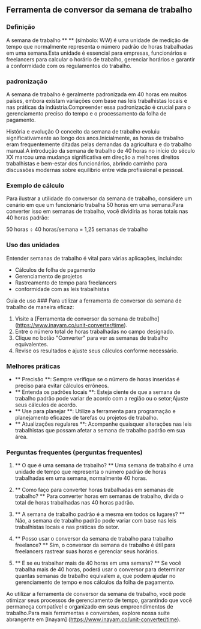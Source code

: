 ## Ferramenta de conversor da semana de trabalho

### Definição
A semana de trabalho ** ** (símbolo: WW) é uma unidade de medição de tempo que normalmente representa o número padrão de horas trabalhadas em uma semana.Esta unidade é essencial para empresas, funcionários e freelancers para calcular o horário de trabalho, gerenciar horários e garantir a conformidade com os regulamentos do trabalho.

### padronização
A semana de trabalho é geralmente padronizada em 40 horas em muitos países, embora existam variações com base nas leis trabalhistas locais e nas práticas da indústria.Compreender essa padronização é crucial para o gerenciamento preciso do tempo e o processamento da folha de pagamento.

História e evolução
O conceito da semana de trabalho evoluiu significativamente ao longo dos anos.Inicialmente, as horas de trabalho eram frequentemente ditadas pelas demandas da agricultura e do trabalho manual.A introdução da semana de trabalho de 40 horas no início do século XX marcou uma mudança significativa em direção a melhores direitos trabalhistas e bem-estar dos funcionários, abrindo caminho para discussões modernas sobre equilíbrio entre vida profissional e pessoal.

### Exemplo de cálculo
Para ilustrar a utilidade do conversor da semana de trabalho, considere um cenário em que um funcionário trabalha 50 horas em uma semana.Para converter isso em semanas de trabalho, você dividiria as horas totais nas 40 horas padrão:

50 horas ÷ 40 horas/semana = 1,25 semanas de trabalho

### Uso das unidades
Entender semanas de trabalho é vital para várias aplicações, incluindo:
- Cálculos de folha de pagamento
- Gerenciamento de projetos
- Rastreamento de tempo para freelancers
- conformidade com as leis trabalhistas

Guia de uso ###
Para utilizar a ferramenta de conversor da semana de trabalho de maneira eficaz:
1. Visite a [Ferramenta de conversor da semana de trabalho] (https://www.inayam.co/unit-converter/time).
2. Entre o número total de horas trabalhadas no campo designado.
3. Clique no botão "Converter" para ver as semanas de trabalho equivalentes.
4. Revise os resultados e ajuste seus cálculos conforme necessário.

### Melhores práticas
- ** Precisão **: Sempre verifique se o número de horas inseridas é preciso para evitar cálculos errôneos.
- ** Entenda os padrões locais **: Esteja ciente de que a semana de trabalho padrão pode variar de acordo com a região ou o setor;Ajuste seus cálculos de acordo.
- ** Use para planejar **: Utilize a ferramenta para programação e planejamento eficazes de tarefas ou projetos de trabalho.
- ** Atualizações regulares **: Acompanhe quaisquer alterações nas leis trabalhistas que possam afetar a semana de trabalho padrão em sua área.

### Perguntas frequentes (perguntas frequentes)

1. ** O que é uma semana de trabalho? **
Uma semana de trabalho é uma unidade de tempo que representa o número padrão de horas trabalhadas em uma semana, normalmente 40 horas.

2. ** Como faço para converter horas trabalhadas em semanas de trabalho? **
Para converter horas em semanas de trabalho, divida o total de horas trabalhadas nas 40 horas padrão.

3. ** A semana de trabalho padrão é a mesma em todos os lugares? **
Não, a semana de trabalho padrão pode variar com base nas leis trabalhistas locais e nas práticas do setor.

4. ** Posso usar o conversor da semana de trabalho para trabalho freelance? **
Sim, o conversor da semana de trabalho é útil para freelancers rastrear suas horas e gerenciar seus horários.

5. ** E se eu trabalhar mais de 40 horas em uma semana? **
Se você trabalha mais de 40 horas, poderá usar o conversor para determinar quantas semanas de trabalho equivalem a, que podem ajudar no gerenciamento de tempo e nos cálculos da folha de pagamento.

Ao utilizar a ferramenta de conversor da semana de trabalho, você pode otimizar seus processos de gerenciamento de tempo, garantindo que você permaneça compatível e organizado em seus empreendimentos de trabalho.Para mais ferramentas e conversões, explore nossa suíte abrangente em [Inayam] (https://www.inayam.co/unit-converter/time).